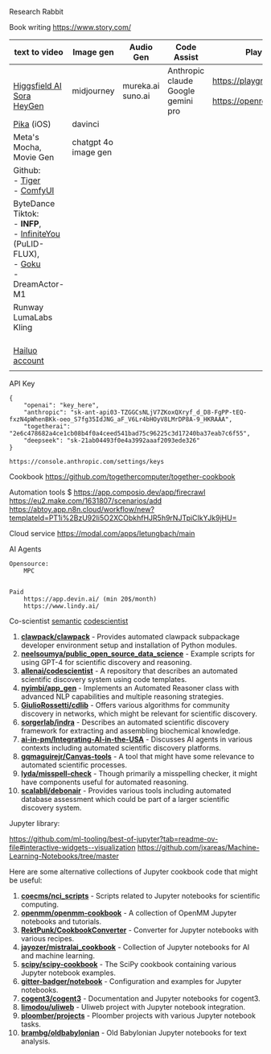

Research Rabbit




Book writing
https://www.story.com/

| text to video                                                                                                                                                                        | Image gen            | Audio Gen            | Code Assist                            | Play Ground                                                   | OCR                         |
| ------------------------------------------------------------------------------------------------------------------------------------------------------------------------------------ | -------------------- | -------------------- | -------------------------------------- | ------------------------------------------------------------- | --------------------------- |
| <br>[Higgsfield AI](https://higgsfield.ai/)<br>[Sora](https://openai.com/index/sora/)<br>[HeyGen](https://www.heygen.com/?sid=rewardful&via=sale)                                    | midjourney<br>       | mureka.ai<br>suno.ai | Anthropic claude <br>Google gemini pro | https://playground.allenai.org/<br><br>https://openrouter.ai/ | https://olmocr.allenai.org/ |
| [Pika](https://pikartai.com/) (iOS)                                                                                                                                                  | davinci<br>          |                      |                                        |                                                               |                             |
| Meta's <br>	Mocha, <br>	Movie Gen                                                                                                                                                    | chatgpt 4o image gen |                      |                                        |                                                               |                             |
| Github:<br>- [Tiger](https://github.com/TIGER-AI-Lab/AnyV2V)<br>- [ComfyUI](https://github.com/comfyanonymous/ComfyUI)                                                               |                      |                      |                                        |                                                               |                             |
| ByteDance Tiktok: <br>- **INFP**, <br>- [InfiniteYou](https://github.com/bytedance/InfiniteYou) (PuLID-FLUX),  <br>- [Goku](https://saiyan-world.github.io/goku/)<br>- DreamActor-M1 |                      |                      |                                        |                                                               |                             |
| Runway<br>LumaLabs<br>Kling                                                                                                                                                          |                      |                      |                                        |                                                               |                             |
| <br>[Hailuo](https://hailuoai.video/)<br>[account](https://github.com/hexiaochun/hailuo_api_proxy)<br>                                                                               |                      |                      |                                        |                                                               |                             |
|                                                                                                                                                                                      |                      |                      |                                        |                                                               |                             |

API Key
```
{    
    "openai": "key_here",
    "anthropic": "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",
    "togetherai": "2e6c478682a4ce1cb08b4f0a4ceed541bad75c96225c3d17240ba37eab7c6f55",
    "deepseek": "sk-21ab04493f0e4a3992aaaf2093ede326"    
}
```

	https://console.anthropic.com/settings/keys



Cookbook
	https://github.com/togethercomputer/together-cookbook




Automation tools
	$
	https://app.composio.dev/app/firecrawl
	https://eu2.make.com/1631807/scenarios/add
	https://abtoy.app.n8n.cloud/workflow/new?templateId=PT1i%2BzU92Ii5O2XCObkhfHJR5h9rNJTpiCIkYJk9jHU=


Cloud service
	https://modal.com/apps/letungbach/main


AI Agents

	Opensource: 
		MPC
	
	
	Paid
		https://app.devin.ai/ (min 20$/month)
		https://www.lindy.ai/


Co-scientist
	[semantic](https://www.semanticscholar.org/product/api#api-key-form)
	[codescientist](https://github.com/letungbach/codescientist?tab=readme-ov-file#0-paper)



1. **[clawpack/clawpack](https://github.com/clawpack/clawpack/blob/6b7dbf69bfec0a6d95d8db272b62cb84f4523894/setup.py#L1-L107)** - Provides automated clawpack subpackage developer environment setup and installation of Python modules.
2. **[neelsoumya/public_open_source_data_science](https://github.com/neelsoumya/public_open_source_data_science/blob/7265be982e683e8bb807fcd61069f05ba95ec58c/LLMs/main_exercise.py#L19-L78)** - Example scripts for using GPT-4 for scientific discovery and reasoning.
3. **[allenai/codescientist](https://github.com/allenai/codescientist/blob/79c27e981218332dd36e8d1b7ee179bd379028ac/src/CodeBlockStore.py#L246-L270)** - A repository that describes an automated scientific discovery system using code templates.
4. **[nyimbi/app_gen](https://github.com/nyimbi/app_gen/blob/74472af8f8f5cd9dd33bf55478b344fdf8a17f87/src/mixins/automated-reasoner.py#L5770-L5856)** - Implements an Automated Reasoner class with advanced NLP capabilities and multiple reasoning strategies.
5. **[GiulioRossetti/cdlib](https://github.com/GiulioRossetti/cdlib/blob/c7e093983dbc375ebdd7ea2fd390e98272ddf078/cdlib/algorithms/crisp_partition.py#L2313-L2405)** - Offers various algorithms for community discovery in networks, which might be relevant for scientific discovery.
6. **[sorgerlab/indra](https://github.com/sorgerlab/indra/blob/718513ede82f2fa37e2243dfc082dc600c2b71c7/setup.py#L72-L142)** - Describes an automated scientific discovery framework for extracting and assembling biochemical knowledge.
7. **[ai-in-pm/Integrating-AI-in-the-USA](https://github.com/ai-in-pm/Integrating-AI-in-the-USA/blob/ab67d1b06081e88b61dcea9d60481facf5c4fa0c/ai_agents.py#L23-L93)** - Discusses AI agents in various contexts including automated scientific discovery platforms.
8. **[gqmaguirejr/Canvas-tools](https://github.com/gqmaguirejr/Canvas-tools/blob/b6c7f6beec9f4c800ea3011df64c9f388f440eb5/common_acronyms_SCI.py#L887-L912)** - A tool that might have some relevance to automated scientific processes.
9. **[lyda/misspell-check](https://github.com/lyda/misspell-check/blob/f8c5d67a5ffaeb0a7101efd5a4ace81c73955efa/misspellings_lib.py#L3529-L3603)** - Though primarily a misspelling checker, it might have components useful for automated reasoning.
10. **[scalabli/debonair](https://github.com/scalabli/debonair/blob/e47b3f0be9b36401fc3973f622f99a0e33149863/start.py#L251-L302)** - Provides various tools including automated database assessment which could be part of a larger scientific discovery system.


Jupyter library:

https://github.com/ml-tooling/best-of-jupyter?tab=readme-ov-file#interactive-widgets--visualization
https://github.com/jxareas/Machine-Learning-Notebooks/tree/master

Here are some alternative collections of Jupyter cookbook code that might be useful:

1. **[coecms/nci_scripts](https://github.com/coecms/nci_scripts/blob/a9ea2c46c74cccfadd6c1ca303c269f06f2a21d4/vdi_jupyter.py#L119-L199)** - Scripts related to Jupyter notebooks for scientific computing.
2. **[openmm/openmm-cookbook](https://github.com/openmm/openmm-cookbook/blob/25befe0f4294fb69af2b1d9b1d6dee805c301178/sphinx/cookbook.py#L23-L107)** - A collection of OpenMM Jupyter notebooks and tutorials.
3. **[RektPunk/CookbookConverter](https://github.com/RektPunk/CookbookConverter/blob/aba4da4f162378275a60f4f1c05a1bb951c62eba/cookbook/pages/common.py#L56-L150)** - Converter for Jupyter notebooks with various recipes.
4. **[jayozer/mistralai_cookbook](https://github.com/jayozer/mistralai_cookbook/blob/25901e1b35c56d41943c1d79cbf2e3f296854766/basic_rag/bin/jupyter#L1-L8)** - Collection of Jupyter notebooks for AI and machine learning.
5. **[scipy/scipy-cookbook](https://github.com/scipy/scipy-cookbook/blob/3247ecbb3fd9bf49110893d7eaf59df4518b46e2/build.py#L143-L245)** - The SciPy cookbook containing various Jupyter notebook examples.
6. **[gitter-badger/notebook](https://github.com/gitter-badger/notebook/blob/14ca3c518527eece0175e8c3351b7d307ce14bba/jupyter_notebook_config.py#L30-L107)** - Configuration and examples for Jupyter notebooks.
7. **[cogent3/cogent3](https://github.com/cogent3/cogent3/blob/e78b43868faf3d228a0524aa56e52debb0be184e/doc/conf.py#L1-L109)** - Documentation and Jupyter notebooks for cogent3.
8. **[limodou/uliweb](https://github.com/limodou/uliweb/blob/8bc827fa6bf7bf58aa8136b6c920fe2650c52422/uliweb/manage.py#L1305-L1397)** - Uliweb project with Jupyter notebook integration.
9. **[ploomber/projects](https://github.com/ploomber/projects/blob/c3d8c2f76489b543b0fafc792370741ae340652b/cookbook/incremental/tasks/load.py#L1-L37)** - Ploomber projects with various Jupyter notebook tasks.
10. **[brambg/oldbabylonian](https://github.com/brambg/oldbabylonian/blob/e0a8fc16714c26d470c5a86af0147306ae8763cb/tutorial/cookbook/pos.py#L1-L102)** - Old Babylonian Jupyter notebooks for text analysis.


